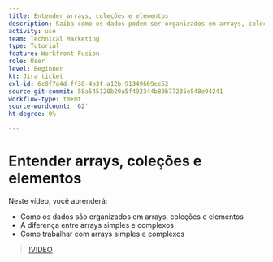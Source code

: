 ```yaml
---
title: Entender arrays, coleções e elementos
description: Saiba como os dados podem ser organizados em arrays, coleções e elementos, e como trabalhar com arrays simples e complexos, em [!DNL Adobe Workfront Fusion].
activity: use
team: Technical Marketing
type: Tutorial
feature: Workfront Fusion
role: User
level: Beginner
kt: Jira ticket
exl-id: 6c8f7a4d-ff38-4b3f-a12b-91349669cc52
source-git-commit: 58a545120b29a5f492344b89b77235e548e94241
workflow-type: tm+mt
source-wordcount: '62'
ht-degree: 0%

---
```


# Entender arrays, coleções e elementos

Neste vídeo, você aprenderá:

* Como os dados são organizados em arrays, coleções e elementos
* A diferença entre arrays simples e complexos
* Como trabalhar com arrays simples e complexos

>[!VIDEO](https://video.tv.adobe.com/v/335298/?quality=12)
